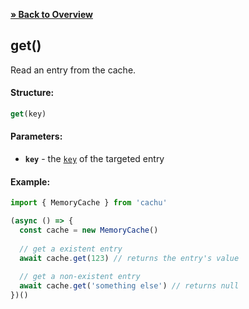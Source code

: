 [**» Back to Overview**](https://github.com/azurydev/cachu#features)

## get()

Read an entry from the cache.

#### Structure:

```js
get(key)
```

#### Parameters:

- **`key`** - the [`key`](https://github.com/azurydev/cachu/blob/current/guide/types.md#key) of the targeted entry

#### Example:

```js
import { MemoryCache } from 'cachu'

(async () => {
  const cache = new MemoryCache()
  
  // get a existent entry
  await cache.get(123) // returns the entry's value
  
  // get a non-existent entry
  await cache.get('something else') // returns null
})()
```